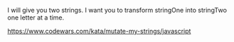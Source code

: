 I will give you two strings. I want you to transform stringOne into stringTwo one letter at a time.

https://www.codewars.com/kata/mutate-my-strings/javascript